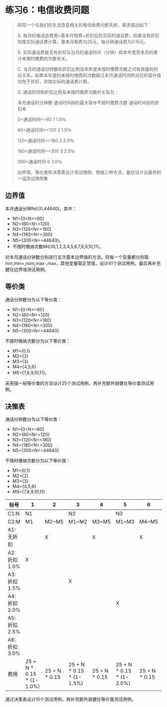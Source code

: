 # 练习6：电信收费问题

> 研究一个与我们的生活息息相关的电信收费问题系统，需求描述如下：
> 
> A. 每月的电话总费用=基本月租费+折扣后的实际的通话费，如果没有折扣则按实际通话费计算，基本月租费为25元，每分钟通话费为0.15元。
> 
> B. 实际通话费是否有折扣与当月的通话时间（分钟）和本年度至本月的累计未按时缴费的次数有关。
> 
> C. 当月的通话分钟数和折扣比例及本年度未按时缴费次数之间有直接的对应关系，如果本年度的未按时缴费的次数超过本月通话时间所对应的容许值则免于折扣，并按实际的通话费计算。
> 
> D. 通话时间和折扣比例及未按时缴费次数的关系为：
> 
>  本月通话的分钟数  通话时间段的最大容许不按时缴费次数 通话时间段的折扣率
> 
> 0<通话时间<=60 1   1.0％
> 
> 60<通话时间<=120   2   1.5％
> 
> 120<通话时间<=180  3   2.0％
> 
> 180<通话时间<=300  3   2.5％
> 
> 300<通话时间  6   3.0％
> 
> 边界值，等价类和决策表设计测试用例，根据三种方法，最后设计出最优的一组测试用例集

## 边界值

本月通话分钟N∈[0,44640]，其中：

- N1={0<N<=60}
- N2={60<N<=120}
- N3={120<N<=180}
- N4={180<N<=300}
- N5={300<N<=44640}。
- 不按时缴纳次数M∈{0,1,2,3,4,5,6,7,8,9,10,11}。

对本月通话分钟数分别进行五次基本边界值的方法，将每一个变量都分别取min,min+,nom,max-,max，其他变量取正常值，设计41个测试用例。最后再补充健壮边界值测试用例。

## 等价类

通话分钟数分为以下等价类：

- N1={0<N<=60}
- N2={60<N<=120}
- N3={120<N<=180}
- N4={180<N<=300}
- N5={300<N<=44640}

不按时缴纳次数分为以下等价类：

- M1={0,1}
- M2={2}
- M3={3}
- M4={4,5,6}
- M5={7,8,9,10,11}。

采用强一般等价类的方法设计25个测试用例，再补充额外弱健壮等价类测试用例。

## 决策表

通话分钟数分为以下等价类：

- N1={0<N<=60}
- N2={60<N<=120}
- N3={120<N<=180}
- N4={180<N<=300}
- N5={300<N<=44640}

不按时缴纳次数分为以下等价类：

- M1={0,1}
- M2={2}
- M3={3}
- M4={4,5,6}
- M5={7,8,9,10,11}


| 标号        | 1                        | 2             | 3                        | 4             | 5                        | 6             | 7                        | 8             | 9                        | 10            |
|-------------|--------------------------|---------------|--------------------------|---------------|--------------------------|---------------|--------------------------|---------------|--------------------------|---------------|
| C1:N        | N1                       |               | N2                       |               | N3                       |               | N4                       |               | N5                       |               |
| C2:M        | M1                       | M2~M5         | M1~M2                    | M3~M5         | M1~M3                    | M4~M5         | M1~M3                    | M4~M5         | M1~M4                    | M5            |
| A1:无折扣   |                          | X             |                          | X             |                          | X             |                          | X             |                          | X             |
| A2:折扣1.0% | X                        |               |                          |               |                          |               |                          |               |                          |               |
| A3:折扣1.5% |                          |               | X                        |               |                          |               |                          |               |                          |               |
| A4:折扣2.0% |                          |               |                          |               | X                        |               |                          |               |                          |               |
| A5:折扣2.5% |                          |               |                          |               |                          |               | X                        |               |                          |               |
| A6:折扣3.0% |                          |               |                          |               |                          |               |                          |               | X                        |               |
| 费用        | 25 + N * 0.15 * (1-1.0%) | 25 + N * 0.15 | 25 + N * 0.15 * (1-1.5%) | 25 + N * 0.15 | 25 + N * 0.15 * (1-2.0%) | 25 + N * 0.15 | 25 + N * 0.15 * (1-2.5%) | 25 + N * 0.15 | 25 + N * 0.15 * (1-3.0%) | 25 + N * 0.15 |

通过决策表设计10个测试用例，再补充额外弱健壮等价类测试用例。